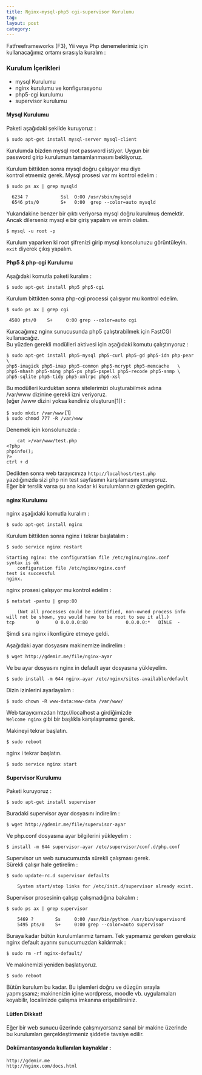 ```yaml
---
title: Nginx-mysql-php5 cgi-supervisor Kurulumu
tag:  
layout: post
category: 
---
```

  Fatfreeframeworks (F3), Yii veya Php denemelerimiz için  
  kullanacağımız ortamı sırasıyla kuralım :  

### Kurulum İçerikleri  

  * mysql Kurulumu  
  * nginx kurulumu ve konfigurasyonu  
  * php5-cgi kurulumu  
  * supervisor kurulumu  

#### Mysql Kurulumu  

  Paketi aşağıdaki şekilde kuruyoruz :  

  `$ sudo apt-get install mysql-server mysql-client`  

  Kurulumda bizden mysql root password istiyor. Uygun bir  
  password girip kurulumun tamamlanmasını bekliyoruz.  

  Kurulum bittikten sonra mysql doğru çalışıyor mu diye  
  kontrol etmemiz gerek. Mysql prosesi var mı kontrol edelim :    

  `$ sudo ps ax | grep mysqld`  
	  
	  6234 ?            Ssl  O:OO /usr/sbin/mysqld
	  6546 pts/0        S+   0:00  grep --color=auto mysqld

  Yukarıdakine benzer bir çıktı veriyorsa mysql doğru kurulmuş demektir.  
  Ancak dilerseniz mysql e bir giriş yapalım ve emin olalım.  

  `$ mysql -u root -p` 

  Kurulum yaparken ki root şifrenizi girip mysql konsolunuzu görüntüleyin.  
  `exit` diyerek çıkış yapalım.  

#### Php5 &  php-cgi Kurulumu

  Aşağıdaki komutla paketi kuralım :

  `$ sudo apt-get install php5 php5-cgi`

  Kurulum bittikten sonra php-cgi processi çalışıyor mu kontrol edelim.  

  `$ sudo ps ax | grep cgi`
         
	 4580 pts/0    S+     0:00 grep --color=auto cgi
  
  Kuracağımız nginx sunucusunda php5 çalıştırabilmek için FastCGI kullanacağız.  
  Bu yüzden gerekli modülleri aktivesi için aşağıdaki komutu çalıştırıyoruz :  

  ```
  $ sudo apt-get install php5-mysql php5-curl php5-gd php5-idn php-pear \ 
  php5-imagick php5-imap php5-common php5-mcrypt php5-memcache   \
  php5-mhash php5-ming php5-ps php5-pspell php5-recode php5-snmp \ 
  php5-sqlite php5-tidy php5-xmlrpc php5-xsl
  ```  
 
  Bu modülleri kurduktan sonra sitelerimizi oluşturabilmek adına    
  /var/www dizinine gerekli izni veriyoruz.  
  (eğer /www dizini yoksa kendiniz oluşturun[1]) :    
  
  `$ sudo mkdir /var/www` [1]  
  `$ sudo chmod 777 -R /var/www`  

  Denemek için konsolunuzda :  

        cat >/var/www/test.php
	<?php
	phpinfo();
	?>
	ctrl + d

  Dedikten sonra web tarayıcınıza `http://localhost/test.php`  
  yazdığınızda sizi php nin test sayfasının karşılamasını umuyoruz.    
  Eğer bir terslik varsa şu ana kadar ki kurulumlarınızı gözden geçirin.    


#### nginx Kurulumu  

  nginx aşağıdaki komutla kuralım :  

  `$ sudo apt-get install nginx`  

  Kurulum bittikten sonra nginx i tekrar başlatalım :  

  `$ sudo service nginx restart`
        
	Starting nginx: the configuration file /etc/nginx/nginx.conf 
	syntax is ok
        configuration file /etc/nginx/nginx.conf 
	test is successful
	nginx.  

  nginx prosesi çalışıyor mu kontrol edelim : 

  `$ netstat -pantu | grep:80`

        (Not all processes could be identified, non-owned process info
	will not be shown, you would have to be root to see it all.)
	tcp        0      0 0.0.0.0:80              0.0.0.0:*   DİNLE  -  

  Şimdi sıra nginx i konfigüre etmeye geldi.  

  Aşağıdaki ayar dosyasını makinemize indirelim :  

  `$ wget http://gdemir.me/file/nginx-ayar`  

  Ve bu ayar dosyasını nginx in default ayar dosyasına yükleyelim.  

  `$ sudo install -m 644 nginx-ayar /etc/nginx/sites-available/default`  

  Dizin izinlerini ayarlayalım : 

  `$ sudo chown -R www-data:www-data /var/www/`

  Web tarayıcımızdan http://localhost a girdiğimizde  
  `Welcome nginx` gibi bir başlıkla karşılaşmamız gerek.  

  Makineyi tekrar başlatın.

  `$ sudo reboot`

  nginx i tekrar başlatın.

  `$ sudo service nginx start`

#### Supervisor Kurulumu

  Paketi kuruyoruz : 

  `$ sudo apt-get install supervisor`

  Buradaki supervisor ayar dosyasını indirelim :  

  `$ wget http://gdemir.me/file/supervisor-ayar`

  Ve php.conf dosyasına ayar bilgilerini yükleyelim :  

  `$ install -m 644 supervisor-ayar /etc/supervisor/conf.d/php.conf`

  Supervisor un web sunucumuzda sürekli çalışması gerek.  
  Sürekli çalışır hale getirelim :  

  `$ sudo update-rc.d supervisor defaults`

        System start/stop links for /etc/init.d/supervisor already exist.  

  Supervisor prosesinin çalışıp çalışmadığına bakalım : 

  `$ sudo ps ax | grep supervisor`
      
        5469 ?        Ss     0:00 /usr/bin/python /usr/bin/supervisord
        5495 pts/0    S+     0:00 grep --color=auto supervisor  

  Buraya kadar bütün kurulumlarımız tamam. Tek yapmamız gereken gereksiz    
  nginx default ayarını sunucumuzdan kaldırmak :  

  `$ sudo rm -rf nginx-default/`

  Ve makinemizi yeniden başlatıyoruz.

  `$ sudo reboot`

  Bütün kurulum bu kadar. Bu işlemleri doğru ve düzgün sırayla  
  yapmışsanız; makinenizin içine wordpress, moodle vb. uygulamaları
  koyabilir, localinizde çalışma imkanına erişebilirsiniz.  

#### Lütfen Dikkat!

  Eğer bir web sunucu üzerinde çalışmıyorsanız sanal bir makine üzerinde  
  bu kurulumları gerçekleştirmeniz şiddetle tavsiye edilir.    

#### Dokümantasyonda kullanılan kaynaklar :  

  `http://gdemir.me`  
  `http://nginx.com/docs.html`  
